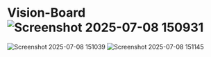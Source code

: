 # Vision-Board![Screenshot 2025-07-08 150931](https://github.com/user-attachments/assets/f043ee4d-f29e-44ab-bef9-7ca047bd4c64)
![Screenshot 2025-07-08 151039](https://github.com/user-attachments/assets/e7bb1bed-0ac2-473f-9fb2-9ec267daf2c0)
![Screenshot 2025-07-08 151145](https://github.com/user-attachments/assets/54ed0cae-00b6-4bde-978b-519ee0354759)
